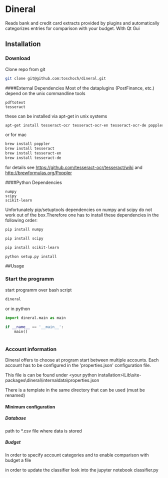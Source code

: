 # Dineral
Reads bank and credit card extracts provided by plugins and automatically categorizes entries for comparison with your budget. With Qt Gui

## Installation
### Download
Clone repo from git
```bash
git clone git@github.com:toschoch/dineral.git
```

####External Dependencies
Most of the dataplugins (PostFinance, etc.) depend on the unix commandline tools
```text
pdftotext
tesseract
```
these can be installed via apt-get in unix systems
```bash
apt-get install tesseract-ocr tesseract-ocr-en tesseract-ocr-de poppler-utils pkg-config
```
or for mac
```bash
brew install poppler
brew install tesseract
brew install tesseract-en
brew install tesseract-de
```
for details see https://github.com/tesseract-ocr/tesseract/wiki
and http://brewformulas.org/Poppler

####Python Dependencies
```text
numpy
scipy
scikit-learn
```
Unfortunately pip/setuptools dependencies on numpy and scipy do not work out of the box.Therefore one has to install these dependencies in the following order:
```bash
pip install numpy
``` 
```bash
pip install scipy
```
```bash
pip install scikit-learn
```
```bash
python setup.py install
```


##Usage

### Start the programm
start programm over bash script
```bash
dineral
```

or in python
```python
import dineral.main as main
    
if __name__ == '__main__':
    main()
    
```

### Account information
Dineral offers to choose at program start between multiple accounts. Each account has to be configured in the 
'properties.json' configuration file.

This file is can be found under \<your python installation>\Lib\site-packages\dineral\internaldata\properties.json

There is a template in the same directory that can be used (must be renamed)

#### Minimum configuration
##### Database
path to *.csv file where data is stored

##### Budget
In order to specify account categories and to enable comparison with budget a file

in order to update the classifier look into the jupyter notebook
classifier.py


